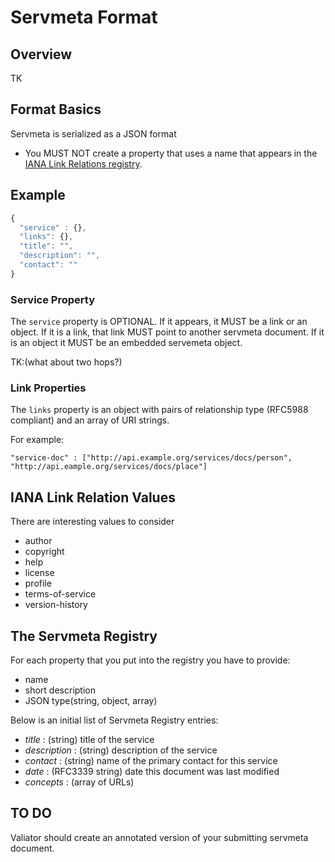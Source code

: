 # Servmeta Format

## Overview
TK

## Format Basics
Servmeta is serialized as a JSON format

 * You MUST NOT create a property that uses a name that appears in the [IANA Link Relations registry](https://www.iana.org/assignments/link-relations/link-relations.xml).
 

## Example

```javascript
{
  "service" : {},
  "links": {},
  "title": "",
  "description": "",
  "contact": ""
}
```

### Service Property
The `service` property is OPTIONAL. If it appears, it MUST be a link or an object. If it is a link, that link MUST point to another servmeta document. If it is an object it MUST be an embedded servemeta object.

TK:(what about two hops?)

### Link Properties
The `links` property is an object with pairs of relationship type (RFC5988 compliant) and an array of URI strings. 

For example:

```
"service-doc" : ["http://api.example.org/services/docs/person", "http://api.eample.org/services/docs/place"]
```

## IANA Link Relation Values
There are interesting values to consider

 * author
 * copyright
 * help
 * license
 * profile
 * terms-of-service
 * version-history
 
## The Servmeta Registry
For each property that you put into the registry you have to provide:
 * name
 * short description
 * JSON type(string, object, array)


Below is an initial list of Servmeta Registry entries:
 * *title* : (string) title of the service
 * *description* : (string) description of the service
 * *contact* : (string) name of the primary contact for this service
 * *date* : (RFC3339 string) date this document was last modified
 * *concepts* : (array of URLs)


## TO DO
 
Valiator should create an annotated version of your submitting servmeta document.

